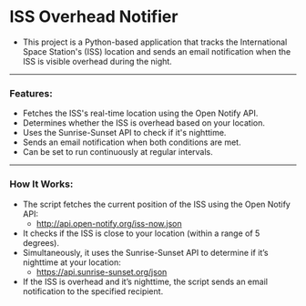 # ISS Overhead Notifier

- This project is a Python-based application that tracks the International Space Station's (ISS) location and sends an email notification when the ISS is visible overhead during the night.

---

### Features:

- Fetches the ISS's real-time location using the Open Notify API.
- Determines whether the ISS is overhead based on your location.
- Uses the Sunrise-Sunset API to check if it's nighttime.
- Sends an email notification when both conditions are met.
- Can be set to run continuously at regular intervals.

---

### How It Works:

- The script fetches the current position of the ISS using the Open Notify API:
  - http://api.open-notify.org/iss-now.json
- It checks if the ISS is close to your location (within a range of 5 degrees).
- Simultaneously, it uses the Sunrise-Sunset API to determine if it’s nighttime at your location:
  - https://api.sunrise-sunset.org/json
- If the ISS is overhead and it’s nighttime, the script sends an email notification to the specified recipient.

